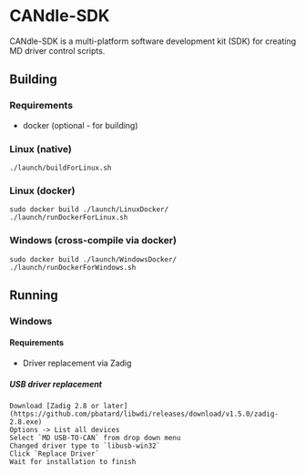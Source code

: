 # CANdle-SDK

CANdle-SDK is a multi-platform software development kit (SDK) for creating MD driver control scripts. 

## Building
### Requirements
- docker (optional - for building)

### Linux (native)
```
./launch/buildForLinux.sh
```

### Linux (docker)
```
sudo docker build ./launch/LinuxDocker/
./launch/runDockerForLinux.sh
```

### Windows (cross-compile via docker)
```
sudo docker build ./launch/WindowsDocker/
./launch/runDockerForWindows.sh
```


## Running

### Windows
#### Requirements
- Driver replacement via Zadig

##### USB driver replacement
    Download [Zadig 2.8 or later](https://github.com/pbatard/libwdi/releases/download/v1.5.0/zadig-2.8.exe)
    Options -> List all devices
    Select `MD USB-TO-CAN` from drop down menu
    Changed driver type to `libusb-win32`
    Click `Replace Driver`
    Wait for installation to finish

